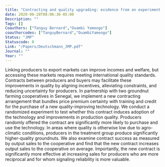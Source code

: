 ```yaml
---
title: "Contracting and quality upgrading: evidence from an experiment in Senegal"
date: 2020-06-28T08:06:36-05:00
Description: ""
Tags: []
Coauthors: ["Tanguy Bernard","Ouambi Yameogo"]
coauthorcodes: ["TanguyBernard","OuambiYameogo"]
Status: "JMP"
Statuscode: 0
Link: "/Papers/Deutschmann_JMP.pdf"
Journal: ""
Year: ""
---
```

Linking producers to export markets can improve incomes and welfare, but accessing these markets requires meeting international quality standards.
Contracts between producers and buyers may facilitate these improvements in quality by aligning incentives, alleviating constraints, and reducing uncertainty for producers.
In partnership with two groundnut farming cooperatives in Senegal, we implement a new contracting arrangement that bundles price premium certainty with training and credit for the purchase of a new quality-improving technology. We conduct a randomized experiment to test whether this contract induces adoption of the technology and improvements in production quality. Producers randomly offered the contract are significantly more likely to purchase and use the technology. In areas where quality is otherwise low due to agro-climatic conditions, producers in the treatment group produce significantly higher-quality groundnuts. We also examine contract success as measured by output sales to the cooperative and find that the new contract increases output sales to the cooperative on average. Importantly, the new contract is significantly more effective at increasing sales for producers who are more reciprocal and for whom signaling reliability is more valuable.